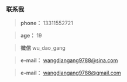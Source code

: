 ### 联系我

> **phone：** 13311552721

> **age：** 19

> **微信** wu_dao_gang

> **e-mail：** wangdiangang9788@sina.com

> **e-mail：** wangdiangang9788@gmail.com
